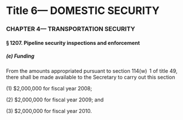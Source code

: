 
# Title 6— DOMESTIC SECURITY
### CHAPTER 4— TRANSPORTATION SECURITY
#### § 1207. Pipeline security inspections and enforcement
##### (e) Funding

From the amounts appropriated pursuant to section 114(w)  1 of title 49, there shall be made available to the Secretary to carry out this section

(1) $2,000,000 for fiscal year 2008;

(2) $2,000,000 for fiscal year 2009; and

(3) $2,000,000 for fiscal year 2010.
